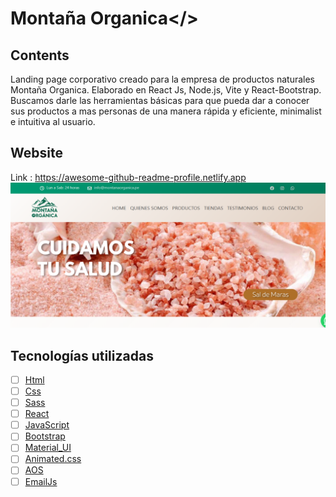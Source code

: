 # Montaña Organica</>

## Contents

Landing page corporativo creado para la empresa de productos naturales Montaña Organica. Elaborado en React Js, Node.js, Vite y React-Bootstrap.
 Buscamos darle las herramientas básicas para que pueda dar a conocer sus productos a mas personas de una manera rápida y eficiente, minimalist e intuitiva al usuario.

## Website

Link : <https://awesome-github-readme-profile.netlify.app>
![Alt text](src/assets/images/montana_organica_screenshot.png)

## Tecnologías utilizadas

- [ ] [Html](Html)
- [ ] [Css](Css)
- [ ] [Sass](Sass)
- [ ] [React](React)
- [ ] [JavaScript](JavaScript)
- [ ] [Bootstrap](Bootstrap)
- [ ] [Material_UI](Material-UI)
- [ ] [Animated.css](Animated.css)
- [ ] [AOS](AOS-Scroll-Animation)
- [ ] [EmailJs](EmailJs)
